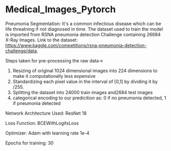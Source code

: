 # Medical_Images_Pytorch

Pneumonia Segmentation:
It's a common infectious disease which can be life threatning if not diagnosed in time. The dataset used to train the model is imported from RSNA pneumonia detection Challenge containing 26684 X-Ray Images. Link to the dataset: https://www.kaggle.com/competitions/rsna-pneumonia-detection-challenge/data.

Steps taken for pre-processing the raw data->
1. Resizing of original 1024 dimensional images into 224 dimensions to make it computationally less expensive
2. Standardizing each pixel value in the interval of [0,1] by dividing it by /255.
3. Splitting the dataset into 24000 train images and2684 test images
4. categorical encoding to our predicition as: 0 if no pneumonia detected, 1 if pneumonia detected

Network Architecture Used:
ResNet 18

Loss Function: 
BCEWithLogitsLoss

Optimizer:
Adam with learning rate 1e-4

Epochs for training:
30

